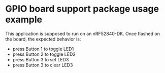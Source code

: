 # GPIO board support package usage example

This application is supposed to run on an nRF52840-DK. Once flashed on the
board, the expected behavior is:
- press Button 1 to toggle LED1
- press Button 2 to toggle LED2
- press Button 3 to set LED3
- press Button 3 to clear LED3
